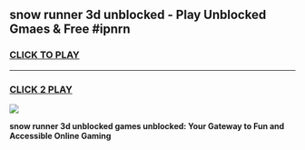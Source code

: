 
## snow runner 3d unblocked - Play Unblocked Gmaes & Free #ipnrn
<h3>
<a href="https://news.freeplayer.one?title=snow_runner_3d_unblocked&ref=24F">CLICK TO PLAY</a></h3>
<hr>

<h3>
<a href="https://news.freeplayer.one?title=snow_runner_3d_unblocked&ref=24F">CLICK 2 PLAY</a>
  
</h3>

<a href="https://news.freeplayer.one?title=snow_runner_3d_unblocked&ref=24F/"><img src="https://clearcache.store/games.png"></a>


**snow runner 3d unblocked games unblocked: Your Gateway to Fun and Accessible Online Gaming**
